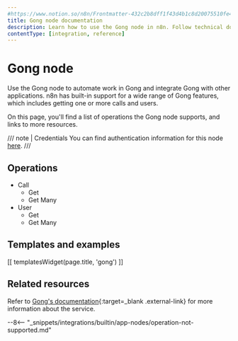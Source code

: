 ```yaml
---
#https://www.notion.so/n8n/Frontmatter-432c2b8dff1f43d4b1c8d20075510fe4
title: Gong node documentation
description: Learn how to use the Gong node in n8n. Follow technical documentation to integrate Gong node into your workflows.
contentType: [integration, reference]
---
```


# Gong node

Use the Gong node to automate work in Gong and integrate Gong with other applications. n8n has built-in support for a wide range of Gong features, which includes getting one or more calls and users.

On this page, you'll find a list of operations the Gong node supports, and links to more resources.

///  note  | Credentials
You can find authentication information for this node [here](/integrations/builtin/credentials/gong/).
///


## Operations

<!-- vale off -->
* Call
	* Get
	* Get Many
* User
	* Get
	* Get Many
<!-- vale on -->

## Templates and examples

<!-- see https://www.notion.so/n8n/Pull-in-templates-for-the-integrations-pages-37c716837b804d30a33b47475f6e3780 -->
[[ templatesWidget(page.title, 'gong') ]]

## Related resources

Refer to [Gong's documentation](https://gong.app.gong.io/settings/api/documentation){:target=_blank .external-link} for more information about the service.

--8<-- "_snippets/integrations/builtin/app-nodes/operation-not-supported.md"
